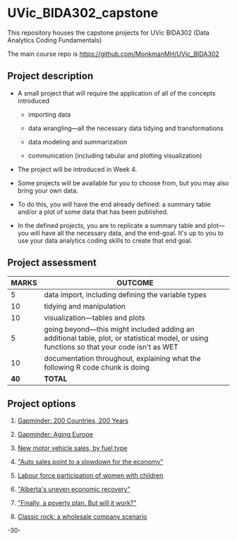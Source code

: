 # UVic_BIDA302_capstone

This repository houses the capstone projects for UVic BIDA302 (Data Analytics Coding Fundamentals)

The main course repo is https://github.com/MonkmanMH/UVic_BIDA302

## Project description

* A small project that will require the application of all of the concepts introduced

  - importing data
  
  - data wrangling—all the necessary data tidying and transformations
  
  - data modeling and summarization
  
  - communication (including tabular and plotting visualization)

* The project will be introduced in Week 4.

* Some projects will be available for you to choose from, but you may also bring your own data.

* To do this, you will have the end already defined: a summary table and/or a plot of some data that has been published.

* In the defined projects, you are to replicate a summary table and plot—you will have all the necessary data, and the end-goal. It's up to you to use your data analytics coding skills to create that end goal.


## Project assessment

| **MARKS** | **OUTCOME** |
| --- | --- |
| 5 | data import, including defining the variable types |
| 10 | tidying and manipulation |
| 10 | visualization—tables and plots |
| 5 | going beyond—this might included adding an additional table, plot, or statistical model, or using functions so that your code isn't as WET |
| 10 | documentation throughout, explaining what the following R code chunk is doing
| **40** | **TOTAL** |


## Project options

1. [Gapminder: 200 Countries, 200 Years](https://github.com/MonkmanMH/UVic_BIDA302_capstone/tree/master/capstone_01_gapminder_200_countries)

2. [Gapminder: Aging Europe](https://github.com/MonkmanMH/UVic_BIDA302_capstone/tree/master/capstone_02_gapminder_Europe)

3. [New motor vehicle sales, by fuel type](https://github.com/MonkmanMH/UVic_BIDA302_capstone/tree/master/capstone_03_new_motor_vehicle)

4. ["Auto sales point to a slowdown for the economy"](https://github.com/MonkmanMH/UVic_BIDA302_capstone/tree/master/capstone_04_auto_sales)

5. [Labour force participation of women with children](https://github.com/MonkmanMH/UVic_BIDA302_capstone/blob/master/capstone_05_lfs_women_children/lfs_women_children.md)

6. ["Alberta's uneven economic recovery"](https://github.com/MonkmanMH/UVic_BIDA302_capstone/blob/master/capstone_06_lfs_Alberta_recovery/lfs_Alberta_recovery.md)

7. ["Finally, a poverty plan. But will it work?"](https://github.com/MonkmanMH/UVic_BIDA302_capstone/blob/master/capstone_07_mbm_poverty_plan/mbm_poverty_plan.md)

8. [Classic rock: a wholesale company scenario](https://github.com/MonkmanMH/UVic_BIDA302_capstone/blob/master/capstone_08_CR25_orders/CR25_scenario.md)

-30-

